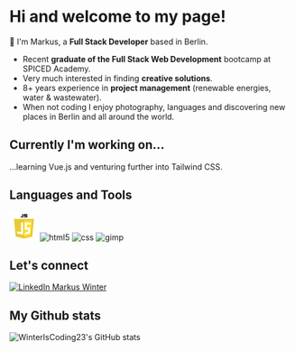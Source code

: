 <!--### Hi there 👋


**WinterIsCoding23/WinterIsCoding23** is a ✨ _special_ ✨ repository because its `README.md` (this file) appears on your GitHub profile.

Here are some ideas to get you started:

- 🔭 I’m currently working on ...
- 🌱 I’m currently learning ...
- 👯 I’m looking to collaborate on ...
- 🤔 I’m looking for help with ...
- 💬 Ask me about ...
- 📫 How to reach me: ...
- 😄 Pronouns: ...
- ⚡ Fun fact: ...
-->

# Hi and welcome to my page!
💬 I'm Markus, a **Full Stack Developer** based in Berlin.
  - Recent **graduate of the Full Stack Web Development** bootcamp at SPICED Academy. 
  - Very much interested in finding **creative solutions**.
  - 8+ years experience in **project management** (renewable energies, water & wastewater). 
  - When not coding I enjoy photography, languages and discovering new places in Berlin and all around the world.

## Currently I'm working on...
...learning Vue.js and venturing further into Tailwind CSS.

<!-- <img src="https://media.giphy.com/media/toXKzaJP3WIgM/giphy.gif" alt="programming guy" width="240" height="144" class="giphy-embed"> -->

## Languages and Tools
<p align="left"> <img src="https://github.com/WinterIsCoding23/WinterIsCoding23/blob/main/javascript-logo.png" alt="javascript" width="50" height="50"/>
<img src="https://upload.wikimedia.org/wikipedia/commons/6/61/HTML5_logo_and_wordmark.svg" alt="html5" width="50" height="50"/> <img src="https://upload.wikimedia.org/wikipedia/commons/d/d5/CSS3_logo_and_wordmark.svg" alt="css" width="50" height="50"/>   
<img src="https://upload.wikimedia.org/wikipedia/commons/4/45/The_GIMP_icon_-_gnome.svg" alt="gimp" width="50" height="50" /></p>

## Let's connect
<a href="https://www.linkedin.com/in/markus-winter-78419079/" target="_blank"><img src="https://upload.wikimedia.org/wikipedia/commons/c/ca/LinkedIn_logo_initials.png" alt="LinkedIn Markus Winter" height="40" width="40"></a>

## My Github stats
<!-- [![WinterIsCoding23's GitHub stats](https://github-readme-stats.vercel.app/api?username=WinterIsCoding23)](https://github.com/WinterIsCoding23/github-readme-stats)
--->

![WinterIsCoding23's GitHub stats](https://github-readme-stats.vercel.app/api?username=WinterIsCoding23&show_icons=true&theme=gruvbox)

<!--- ![Visitor Count](https://profile-counter.glitch.me/{YOUR USER}/count.svg) --->
<!-- ![visitors](https://visitor-badge.glitch.me/badge?page_id=WinterIsCoding23.visitor-badge&left_color=green&right_color=red)
-->
